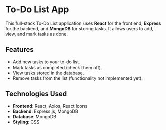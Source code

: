 # To-Do List App

This full-stack To-Do List application uses **React** for the front end, **Express** for the backend, and **MongoDB** for storing tasks. It allows users to add, view, and mark tasks as done.

## Features

- Add new tasks to your to-do list.
- Mark tasks as completed (check them off).
- View tasks stored in the database.
- Remove tasks from the list (functionality not implemented yet).

## Technologies Used

- **Frontend**: React, Axios, React Icons
- **Backend**: Express.js, MongoDB
- **Database**: MongoDB
- **Styling**: CSS
